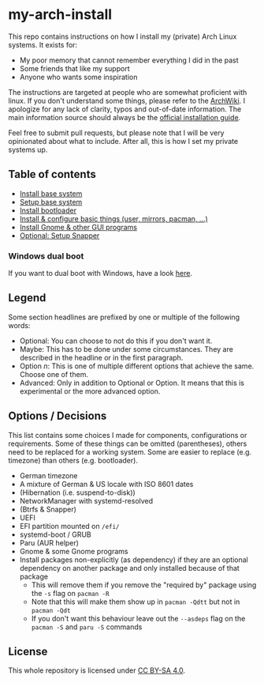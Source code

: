 # my-arch-install

This repo contains instructions on how I install my (private) Arch Linux systems.
It exists for:

- My poor memory that cannot remember everything I did in the past
- Some friends that like my support
- Anyone who wants some inspiration

The instructions are targeted at people who are somewhat proficient with linux.
If you don't understand some things, please refer to the [ArchWiki](https://wiki.archlinux.org/).
I apologize for any lack of clarity, typos and out-of-date information.
The main information source should always be the [official installation guide](https://wiki.archlinux.org/title/Installation_guide).

Feel free to submit pull requests, but please note that I will be very opinionated about what to include.
After all, this is how I set my private systems up.


## Table of contents

- [Install base system](./content/base-install.md)
- [Setup base system](./content/base-setup.md)
- [Install bootloader](./content/bootloader.md)
- [Install & configure basic things (user, mirrors, pacman, ...)](./content/basic.md)
- [Install Gnome & other GUI programs](./content/gui.md)
- [Optional: Setup Snapper](./content/snapper.md)


### Windows dual boot

If you want to dual boot with Windows, have a look [here](./content/windows.md).


## Legend

Some section headlines are prefixed by one or multiple of the following words:

- Optional: You can choose to not do this if you don't want it.
- Maybe: This has to be done under some circumstances. They are described in the headline or in the first paragraph.
- Option *n*: This is one of multiple different options that achieve the same. Choose one of them.
- Advanced: Only in addition to Optional or Option. It means that this is experimental or the more advanced option.


## Options / Decisions

This list contains some choices I made for components, configurations or requirements.
Some of these things can be omitted (parentheses), others need to be replaced for a working system.
Some are easier to replace (e.g. timezone) than others (e.g. bootloader).

- German timezone
- A mixture of German & US locale with ISO 8601 dates
- (Hibernation (i.e. suspend-to-disk))
- NetworkManager with systemd-resolved
- (Btrfs & Snapper)
- UEFI
- EFI partition mounted on `/efi/`
- systemd-boot / GRUB
- Paru (AUR helper)
- Gnome & some Gnome programs
- Install packages non-explicitly (as dependency) if they are an optional dependency on another package and only installed because of that package
  - This will remove them if you remove the "required by" package using the `-s` flag on `pacman -R`
  - Note that this will make them show up in `pacman -Qdtt` but not in `pacman -Qdt`
  - If you don't want this behaviour leave out the `--asdeps` flag on the `pacman -S` and `paru -S` commands


## License

This whole repository is licensed under [CC BY-SA 4.0](https://creativecommons.org/licenses/by-sa/4.0/).
